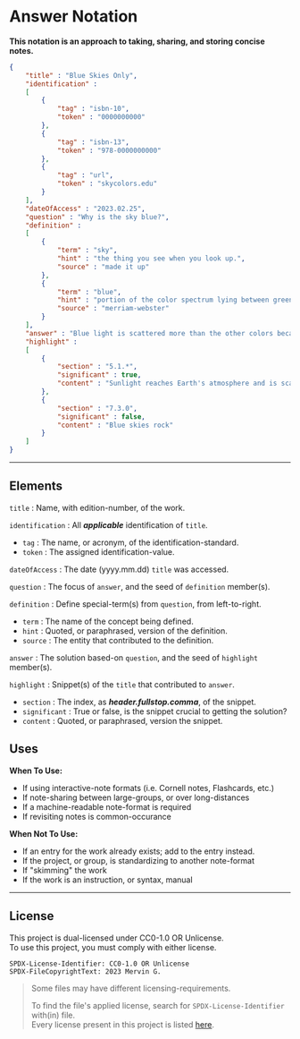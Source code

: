 <!--
  SPDX-License-Identifer: CC0-1.0 OR Unlicense
  SPDX-FileCopyrightText: 2023 Mervin G.

  SPDX-FileType: DOCUMENTATION
  SPDX-FileType: TEXT

  SPDX-FileComment: Overview of project details.
-->

# Answer Notation

**This notation is an approach to taking, sharing, and storing concise notes.**

```json
{
	"title" : "Blue Skies Only",
	"identification" :
	[
		{
			"tag" : "isbn-10",
			"token" : "0000000000"
		},
		{
			"tag" : "isbn-13",
			"token" : "978-0000000000"
		},
		{
			"tag" : "url",
			"token" : "skycolors.edu"
		}
	],
	"dateOfAccess" : "2023.02.25",
	"question" : "Why is the sky blue?",
	"definition" :
	[
		{
			"term" : "sky",
			"hint" : "the thing you see when you look up.",
			"source" : "made it up"
		},
		{
			"term" : "blue",
			"hint" : "portion of the color spectrum lying between green and violet.",
			"source" : "merriam-webster"
		}
	],
	"answer" : "Blue light is scattered more than the other colors because it travels as shorter, smaller waves.",
	"highlight" :
	[
		{
			"section" : "5.1.*",
			"significant" : true,
			"content" : "Sunlight reaches Earth's atmosphere and is scattered in all directions by all the gases and particles in the air"
		},
		{
			"section" : "7.3.0",
			"significant" : false,
			"content" : "Blue skies rock"
		}
	]	
}
```

___

## Elements

`title` : Name, with edition-number, of the work.

`identification` : All ***applicable*** identification of `title`.

+ `tag` : The name, or acronym, of the identification-standard.
+ `token` : The assigned identification-value.

`dateOfAccess` : The date (yyyy.mm.dd) `title` was accessed.

`question` : The focus of `answer`, and the seed of `definition` member(s).

`definition` : Define special-term(s) from `question`, from left-to-right.

+ `term` : The name of the concept being defined.
+ `hint` : Quoted, or paraphrased, version of the definition.
+ `source` : The entity that contributed to the definition.

`answer` : The solution based-on `question`, and the seed of `highlight` member(s).

`highlight` : Snippet(s) of the `title` that contributed to `answer`.

+ `section` : The index, as ***header.fullstop.comma***, of the snippet. 
+ `significant` : True or false, is the snippet crucial to getting the solution?
+ `content` : Quoted, or paraphrased, version the snippet.

## Uses

**When To Use:**

+ If using interactive-note formats (i.e. Cornell notes, Flashcards, etc.)
+ If note-sharing between large-groups, or over long-distances
+ If a machine-readable note-format is required
+ If revisiting notes is common-occurance

**When Not To Use:**

+ If an entry for the work already exists; add to the entry instead.
+ If the project, or group, is standardizing to another note-format
+ If "skimming" the work
+ If the work is an instruction, or syntax, manual

___

## License

This project is dual-licensed under CC0-1.0 OR Unlicense.
<br>
To use this project, you must comply with either license.

```
SPDX-License-Identifier: CC0-1.0 OR Unlicense
SPDX-FileCopyrightText: 2023 Mervin G.
```

> Some files may have different licensing-requirements.
>
> To find the file's applied license,
> search for `SPDX-License-Identifier` with(in) file.
> <br>
> Every license present in this project is listed [here](LICENSES).

<!-- Links -->

[MDLINK]: https://docs.gitlab.com/ee/user/markdown.html#header-ids-and-links
